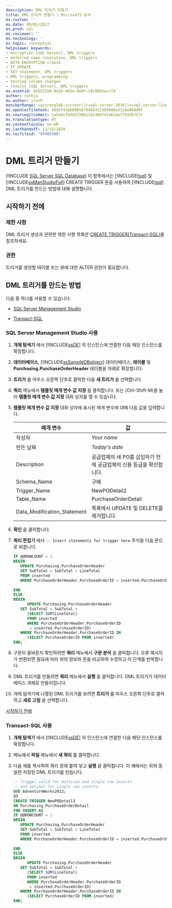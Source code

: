 ```yaml
---
description: DML 트리거 만들기
title: DML 트리거 만들기 | Microsoft 문서
ms.custom: ''
ms.date: 09/01/2017
ms.prod: sql
ms.reviewer: ''
ms.technology: ''
ms.topic: conceptual
helpviewer_keywords:
- encryption [SQL Server], DML triggers
- deferred name resolution, DML triggers
- WITH ENCRYPTION clause
- IF UPDATE
- SET statement, DML triggers
- DML triggers, programming
- testing column changes
- results [SQL Server], DML triggers
ms.assetid: b2b52258-642b-462e-8e0f-18c09d2eccf4
author: rothja
ms.author: jroth
monikerRange: =azuresqldb-current||>=sql-server-2016||>=sql-server-linux-2017||=azuresqldb-mi-current
ms.openlocfilehash: 48d3f41bb6001676492423385b96e212de068d6f
ms.sourcegitcommit: 1a544cf4dd2720b124c3697d1e62ae7741db757c
ms.translationtype: HT
ms.contentlocale: ko-KR
ms.lasthandoff: 12/14/2020
ms.locfileid: "97403388"
---
```

# <a name="create-dml-triggers"></a>DML 트리거 만들기
[!INCLUDE [SQL Server SQL Database](../../includes/applies-to-version/sql-asdb.md)]
  이 항목에서는 [!INCLUDE[tsql](../../includes/tsql-md.md)] 및 [!INCLUDE[ssManStudioFull](../../includes/ssmanstudiofull-md.md)] CREATE TRIGGER 문을 사용하여 [!INCLUDE[tsql](../../includes/tsql-md.md)] DML 트리거를 만드는 방법에 대해 설명합니다.  
  
##  <a name="before-you-begin"></a><a name="Top"></a> 시작하기 전에  
  
### <a name="limitations-and-restrictions"></a>제한 사항  
 DML 트리거 생성과 관련한 제한 사항 목록은 [CREATE TRIGGER&#40;Transact-SQL&#41;](../../t-sql/statements/create-trigger-transact-sql.md)를 참조하세요.  
  
###  <a name="permissions"></a><a name="Permissions"></a> 권한  
 트리거를 생성할 테이블 또는 뷰에 대한 ALTER 권한이 필요합니다.  
  
##  <a name="how-to-create-a-dml-trigger"></a><a name="Procedures"></a> DML 트리거를 만드는 방법  
 다음 중 하나를 사용할 수 있습니다.  
  
-   [SQL Server Management Studio](#SSMSProcedure)  
  
-   [Transact-SQL](#TsqlProcedure)  
  
###  <a name="using-sql-server-management-studio"></a><a name="SSMSProcedure"></a> SQL Server Management Studio 사용  
  
1.  **개체 탐색기** 에서 [!INCLUDE[ssDE](../../includes/ssde-md.md)] 의 인스턴스에 연결한 다음 해당 인스턴스를 확장합니다.  
  
2.  **데이터베이스**, [!INCLUDE[ssSampleDBobject](../../includes/sssampledbobject-md.md)] 데이터베이스, **테이블** 및 **Purchasing.PurchaseOrderHeader** 테이블을 차례로 확장합니다.  
  
3.  **트리거** 를 마우스 오른쪽 단추로 클릭한 다음 **새 트리거** 를 선택합니다.  
  
4.  **쿼리** 메뉴에서 **템플릿 매개 변수 값 지정** 을 클릭합니다. 또는 (Ctrl-Shift-M)을 눌러 **템플릿 매개 변수 값 지정** 대화 상자를 열 수 있습니다.  
  
5.  **템플릿 매개 변수 값 지정** 대화 상자에 표시된 매개 변수에 대해 다음 값을 입력합니다.  
  
    |매개 변수|값|  
    |---------------|-----------|  
    |작성자|*Your name*|  
    |만든 날짜|*Today's date*|  
    |Description|공급업체의 새 PO를 삽입하기 전에 공급업체의 신용 등급을 확인합니다.|  
    |Schema_Name|구매|  
    |Trigger_Name|NewPODetail2|  
    |Table_Name|PurchaseOrderDetail|  
    |Data_Modification_Statement|목록에서 UPDATE 및 DELETE를 제거합니다.|  
  
6.  **확인** 을 클릭합니다.  
  
7.  **쿼리 편집기** 에서 `-- Insert statements for trigger here` 주석을 다음 문으로 바꿉니다.  
  
    ```sql  
    IF @@ROWCOUNT = 1  
    BEGIN  
       UPDATE Purchasing.PurchaseOrderHeader  
       SET SubTotal = SubTotal + LineTotal  
       FROM inserted  
       WHERE PurchaseOrderHeader.PurchaseOrderID = inserted.PurchaseOrderID  
  
    END  
    ELSE  
    BEGIN  
          UPDATE Purchasing.PurchaseOrderHeader  
       SET SubTotal = SubTotal +   
          (SELECT SUM(LineTotal)  
          FROM inserted  
          WHERE PurchaseOrderHeader.PurchaseOrderID  
           = inserted.PurchaseOrderID)  
       WHERE PurchaseOrderHeader.PurchaseOrderID IN  
          (SELECT PurchaseOrderID FROM inserted)  
    END;  
    ```  
  
8.  구문이 올바른지 확인하려면 **쿼리** 메뉴에서 **구문 분석** 을 클릭합니다. 오류 메시지가 반환되면 필요에 따라 위의 정보와 문을 비교하여 수정하고 이 단계를 반복합니다.  
  
9. DML 트리거를 만들려면 **쿼리** 메뉴에서 **실행** 을 클릭합니다. DML 트리거가 데이터베이스 개체로 만들어집니다.  
  
10. 개체 탐색기에 나열된 DML 트리거를 보려면 **트리거** 를 마우스 오른쪽 단추로 클릭하고 **새로 고침** 을 선택합니다.  

 [시작하기 전에](#Top)  
  
###  <a name="using-transact-sql"></a><a name="TsqlProcedure"></a> Transact-SQL 사용  
  
1.  **개체 탐색기** 에서 [!INCLUDE[ssDE](../../includes/ssde-md.md)] 의 인스턴스에 연결한 다음 해당 인스턴스를 확장합니다.  
  
2.  메뉴에서 **파일** 메뉴에서 **새 쿼리** 를 클릭합니다.  
  
3.  다음 예를 복사하여 쿼리 창에 붙여 넣고 **실행** 을 클릭합니다. 이 예에서는 위와 동일한 저장된 DML 트리거를 만듭니다.  
  
    ```sql  
    -- Trigger valid for multirow and single row inserts  
    -- and optimal for single row inserts.  
    USE AdventureWorks2012;  
    GO  
    CREATE TRIGGER NewPODetail3  
    ON Purchasing.PurchaseOrderDetail  
    FOR INSERT AS  
    IF @@ROWCOUNT = 1  
    BEGIN  
       UPDATE Purchasing.PurchaseOrderHeader  
       SET SubTotal = SubTotal + LineTotal  
       FROM inserted  
       WHERE PurchaseOrderHeader.PurchaseOrderID = inserted.PurchaseOrderID  
  
    END  
    ELSE  
    BEGIN  
          UPDATE Purchasing.PurchaseOrderHeader  
       SET SubTotal = SubTotal +   
          (SELECT SUM(LineTotal)  
          FROM inserted  
          WHERE PurchaseOrderHeader.PurchaseOrderID  
           = inserted.PurchaseOrderID)  
       WHERE PurchaseOrderHeader.PurchaseOrderID IN  
          (SELECT PurchaseOrderID FROM inserted)  
    END;  
    ```  
  
 
  
